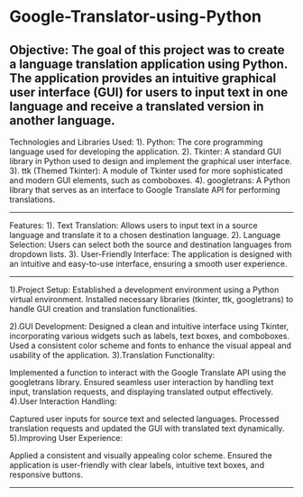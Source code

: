 # Google-Translator-using-Python
Objective:
The goal of this project was to create a language translation application using Python. The application provides an intuitive graphical user interface (GUI) for users to input text in one language and receive a translated version in another language.
----------------------------------------------------------------------------------------------------------------------------------------------------------
Technologies and Libraries Used:
1). Python: The core programming language used for developing the application.
2). Tkinter: A standard GUI library in Python used to design and implement the graphical user interface.
3). ttk (Themed Tkinter): A module of Tkinter used for more sophisticated and modern GUI elements, such as comboboxes.
4). googletrans: A Python library that serves as an interface to Google Translate API for performing translations.

----------------------------------------------------------------------------------------------------------------------------------------------------------
Features:
1). Text Translation: Allows users to input text in a source language and translate it to a chosen destination language.
2). Language Selection: Users can select both the source and destination languages from dropdown lists.
3). User-Friendly Interface: The application is designed with an intuitive and easy-to-use interface, ensuring a smooth user experience.

----------------------------------------------------------------------------------------------------------------------------------------------------------
1).Project Setup:
Established a development environment using a Python virtual environment.
Installed necessary libraries (tkinter, ttk, googletrans) to handle GUI creation and translation functionalities.

2).GUI Development:
Designed a clean and intuitive interface using Tkinter, incorporating various widgets such as labels, text boxes, and comboboxes.
Used a consistent color scheme and fonts to enhance the visual appeal and usability of the application.
3).Translation Functionality:

Implemented a function to interact with the Google Translate API using the googletrans library.
Ensured seamless user interaction by handling text input, translation requests, and displaying translated output effectively.
4).User Interaction Handling:

Captured user inputs for source text and selected languages.
Processed translation requests and updated the GUI with translated text dynamically.
5).Improving User Experience:

Applied a consistent and visually appealing color scheme.
Ensured the application is user-friendly with clear labels, intuitive text boxes, and responsive buttons.

----------------------------------------------------------------------------------------------------------------------------------------------------------
